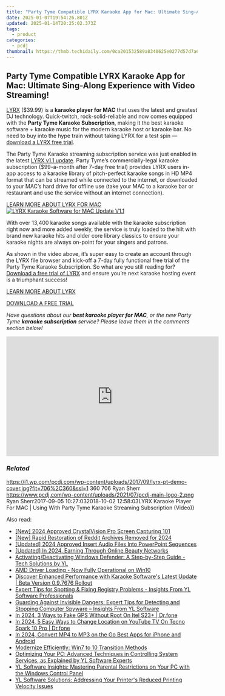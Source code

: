 ```yaml
---
title: "Party Tyme Compatible LYRX Karaoke App for Mac: Ultimate Sing-Along Experience with Video Streaming!"
date: 2025-01-07T19:54:26.801Z
updated: 2025-01-14T20:25:02.373Z
tags:
  - product
categories:
  - pcdj
thumbnail: https://thmb.techidaily.com/0ca201532589a8340625e0277d57d7a6d8a4fe5f03caf08035754438a176d190.jpg
---
```


## Party Tyme Compatible LYRX Karaoke App for Mac: Ultimate Sing-Along Experience with Video Streaming!

[LYRX](http://lyrxkaraoke.com/) ($39.99) is a **karaoke player for MAC** that uses the latest and greatest DJ technology. Quick-twitch, rock-solid-reliable and now comes equipped with the **Party Tyme Karaoke Subscription**, making it the best karaoke software + karaoke music for the modern karaoke host or karaoke bar. No need to buy into the hype train without taking LYRX for a test spin — [download a LYRX free trial](http://lyrxkaraoke.com/free-trial-2/).

The Party Tyme Karaoke streaming subscription service was just enabled in the latest [LYRX v1.1 update](https://tools.techidaily.com/pcdj/products/). Party Tyme’s commercially-legal karaoke subscription ($99-a-month after 7-day free trial) provides LYRX users in-app access to a karaoke library of pitch-perfect karaoke songs in HD MP4 format that can be streamed while connected to the internet, or downloaded to your MAC’s hard drive for offline use (take your MAC to a karaoke bar or restaurant and use the service without an internet connection).

[LEARN MORE ABOUT LYRX FOR MAC ![LYRX Karaoke Software for MAC Update V1.1](https://i2.wp.com/pcdj.com/wp-content/uploads/2017/08/lyrxpartytyme-coverimage.jpg?fit=300%2C153&ssl=1 "LYRX Karaoke Software for MAC Update V1.1")](http://lyrxkaraoke.com/)

With over 13,400 karaoke songs available with the karaoke subscription right now and more added weekly, the service is truly loaded to the hilt with brand new karaoke hits and older core library classics to ensure your karaoke nights are always on-point for your singers and patrons.

As shown in the video above, it’s super easy to create an account through the LYRX file browser and kick-off a 7-day fully functional free trial of the Party Tyme Karaoke Subscription. So what are you still reading for? [Download a free trial of LYRX](http://lyrxkaraoke.com/free-trial-2/) and ensure you’re next karaoke hosting event is a triumphant success!

[LEARN MORE ABOUT LYRX](http://lyrxkaraoke.com/)

[DOWNLOAD A FREE TRIAL](http://lyrxkaraoke.com/free-trial-2/)

_Have questions about our **best karaoke player for MAC**, or the new Party Tyme **karaoke subscription** service? Please leave them in the comments section below!_

<!-- affiliate ads begin -->
<iframe width="560" height="315" src="https://www.youtube.com/embed/tkpBmccvJ_Q?si=J7ellPL1G1l8Axi_" title="YouTube video player" frameborder="0" allow="accelerometer; autoplay; clipboard-write; encrypted-media; gyroscope; picture-in-picture; web-share" referrerpolicy="strict-origin-when-cross-origin" allowfullscreen></iframe>
<!-- affiliate ads end -->

### _Related_

https://i1.wp.com/pcdj.com/wp-content/uploads/2017/09/lyrx-pt-demo-cover.jpg?fit=706%2C360&ssl=1 360 706 Ryan Sherr https://www.pcdj.com/wp-content/uploads/2021/07/pcdj-main-logo-2.png Ryan Sherr2017-09-05 10:27:032018-10-02 12:58:03LYRX Karaoke Player For MAC | Using With Party Tyme Karaoke Streaming Subscription (Video)}

<ins class="adsbygoogle"
     style="display:block"
     data-ad-format="autorelaxed"
     data-ad-client="ca-pub-7571918770474297"
     data-ad-slot="1223367746"></ins>

<ins class="adsbygoogle"
     style="display:block"
     data-ad-client="ca-pub-7571918770474297"
     data-ad-slot="8358498916"
     data-ad-format="auto"
     data-full-width-responsive="true"></ins>

<span class="atpl-alsoreadstyle">Also read:</span>
<div><ul>
<li><a href="https://screen-video-capture.techidaily.com/new-2024-approved-crystalvision-pro-screen-capturing-101/"><u>[New] 2024 Approved CrystalVision Pro Screen Capturing 101</u></a></li>
<li><a href="https://article-tips.techidaily.com/new-rapid-restoration-of-reddit-archives-removed-for-2024/"><u>[New] Rapid Restoration of Reddit Archives Removed for 2024</u></a></li>
<li><a href="https://fox-glue.techidaily.com/updated-2024-approved-insert-audio-files-into-powerpoint-sequences/"><u>[Updated] 2024 Approved Insert Audio Files Into PowerPoint Sequences</u></a></li>
<li><a href="https://facebook-video-footage.techidaily.com/updated-in-2024-earning-through-online-beauty-networks/"><u>[Updated] In 2024, Earning Through Online Beauty Networks</u></a></li>
<li><a href="https://win-hot.techidaily.com/activatingdeactivating-windows-defender-a-step-by-step-guide-tech-solutions-by-yl/"><u>Activating/Deactivating Windows Defender: A Step-by-Step Guide - Tech Solutions by YL</u></a></li>
<li><a href="https://graphic-issues.techidaily.com/amd-driver-loading-now-fully-operational-on-win10/"><u>AMD Driver Loading - Now Fully Operational on Win10</u></a></li>
<li><a href="https://win-hot.techidaily.com/discover-enhanced-performance-with-karaoke-softwares-latest-update-beta-version-097676-rollout/"><u>Discover Enhanced Performance with Karaoke Software's Latest Update | Beta Version 0.9.7676 Rollout</u></a></li>
<li><a href="https://win-hot.techidaily.com/expert-tips-for-spotting-and-fixing-registry-problems-insights-from-yl-software-professionals/"><u>Expert Tips for Spotting & Fixing Registry Problems - Insights From YL Software Professionals</u></a></li>
<li><a href="https://win-hot.techidaily.com/guarding-against-invisible-dangers-expert-tips-for-detecting-and-stopping-computer-spyware-insights-from-yl-software/"><u>Guarding Against Invisible Dangers: Expert Tips for Detecting and Stopping Computer Spyware – Insights From YL Software</u></a></li>
<li><a href="https://change-location.techidaily.com/in-2024-3-ways-to-fake-gps-without-root-on-itel-s23plus-drfone-by-drfone-virtual-android/"><u>In 2024, 3 Ways to Fake GPS Without Root On Itel S23+ | Dr.fone</u></a></li>
<li><a href="https://change-location.techidaily.com/in-2024-5-easy-ways-to-change-location-on-youtube-tv-on-tecno-spark-10-pro-drfone-by-drfone-virtual-android/"><u>In 2024, 5 Easy Ways to Change Location on YouTube TV On Tecno Spark 10 Pro | Dr.fone</u></a></li>
<li><a href="https://ai-vdieo-software.techidaily.com/in-2024-convert-mp4-to-mp3-on-the-go-best-apps-for-iphone-and-android/"><u>In 2024, Convert MP4 to MP3 on the Go Best Apps for iPhone and Android</u></a></li>
<li><a href="https://buynow-marvelous.techidaily.com/modernize-efficiently-win7-to-10-transition-methods/"><u>Modernize Efficiently: Win7 to 10 Transition Methods</u></a></li>
<li><a href="https://win-hot.techidaily.com/optimizing-your-pc-advanced-techniques-in-controlling-system-services-as-explained-by-yl-software-experts/"><u>Optimizing Your PC: Advanced Techniques in Controlling System Services, as Explained by YL Software Experts</u></a></li>
<li><a href="https://win-hot.techidaily.com/yl-software-insights-mastering-parental-restrictions-on-your-pc-with-the-windows-control-panel/"><u>YL Software Insights: Mastering Parental Restrictions on Your PC with the Windows Control Panel</u></a></li>
<li><a href="https://win-hot.techidaily.com/yl-software-solutions-addressing-your-printers-reduced-printing-velocity-issues/"><u>YL Software Solutions: Addressing Your Printer's Reduced Printing Velocity Issues</u></a></li>
</ul></div>

